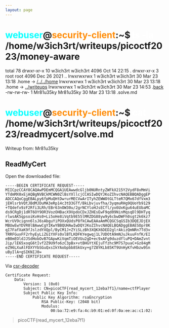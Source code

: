 ```yaml
---
layout: page
---
```


# <span style="color: cyan;">webuser</span>@<span style="color: darkorange;">security-client</span>:~$ <span style="color: white;">ls -la</span>  /home/w3ich3rt/writeups/picoctf2023/money-aware
total 78
drwxr-xr-x 10 w3ich3rt w3ich3rt  4096 Oct 14 22:15 .
drwxr-xr-x  3 root     root      4096 Dec 26  2021 ..
lrwxrwxrwx  1 w3ich3rt w3ich3rt    30 Mar 23 13:18 .home -> [/../../home](/)
lrwxrwxrwx  1 w3ich3rt w3ich3rt    30 Mar 23 13:18 .home -> [../writeups](/writeups.md)
lrwxrwxrwx  1 w3ich3rt w3ich3rt    30 Mar 23 14:53 .[back](/writeups/picoctf2023/picoctf_readme)
-rw-rw-rw-  1 Mr81u35ky Mr81u35ky  30 Mar 23 13:18 .solve.md

# <span style="color: cyan;">webuser</span>@<span style="color: darkorange;">security-client</span>:~$ <span style="color: white;">cat</span>  /home/w3ich3rt/writeups/picoctf2023/readmycert/solve.md

Writeup from: Mr81u35ky

## ReadMyCert

Open the downloaded file:

```text
-----BEGIN CERTIFICATE REQUEST-----
MIICpzCCAY8CAQAwPDEmMCQGA1UEAwwdcGljb0NURntyZWFkX215Y2VydF8xMmVi
YTdmMX0xEjAQBgNVBCkMCWN0ZlBsYXllcjCCASIwDQYJKoZIhvcNAQEBBQADggEP
ADCCAQoCggEBALpy6fpMuQHtDwrurMECVwArITyhZEWWOtGLTteR7QMx67dfVxm3
jEHlsrbVQtJBdMJDuMA3eRp14c3tD3GTf/BkLbvjuvfha/3yqmuRHg9QUoYb9129
+TQdefx9zF2Rfi3LRh/EBr63nOW30u/2grNCYloHJsECfl/yx6UxKgu64uEUbaMC
ds9CRgDj1dRT6OY9OR3VozOHBacX9VpdoCDxJZHEsEwF9qd09NinMqsqDl9DHTyq
rlwsAK5qpsoiKvHs0+Li5oHe8iVqtb9E55lMRZDG88yw9y6cbwDWFh0sgt2k6kz7
WcrUV9cignn6lsJ6sAbguYiPOXxQUdsP8fkCAwEAAaAmMCQGCSqGSIb3DQEJDjEX
MBUwEwYDVR0lBAwwCgYIKwYBBQUHAwIwDQYJKoZIhvcNAQELBQADggEBAESOpr8K
qI7FafXaK9fJslzdYXQpl/ByCM1J+ZYiSLzBh3XQKX6DED2glrAkizQmNRn7Td3v
TRRFGuxFF2rhyEyLiZG1YXFs0xlBTLKDFKYegwqj1L7UDOtA9mNJuJkuuFnfK/EI
eB0mEOldJJSdHobOvB7GApwKiVqmTiOEVUu2gD+ec9xAFg9duzdfluPQ+DAmZvnt
Jip/lE65xoqG6tIvf2Z9U9fo6zC3pBx+vtBHGYtXEjuTfzhc9M7S7puaC+Gz84gM
eZ96LXuAlFDXYYbSGuQxsIkYAobpbb8SkUxy+g7Z8YKLb85KT9UnHyKfvHbzw9Sn
uByIlA+gSIKNIJ0=
-----END CERTIFICATE REQUEST-----
```

Via [csr-decoder](https://ssl-trust.com/SSL-Zertifikate/csr-decoder)

```text
Certificate Request:
    Data:
        Version: 1 (0x0)
        Subject: CN=picoCTF{read_mycert_12eba7f1}/name=ctfPlayer
        Subject Public Key Info:
            Public Key Algorithm: rsaEncryption
                RSA Public-Key: (2048 bit)
                Modulus:
                    00:ba:72:e9:fa:4c:b9:01:ed:0f:0a:ee:ac:c1:02:
```

> picoCTF{read_mycert_12eba7f1}
